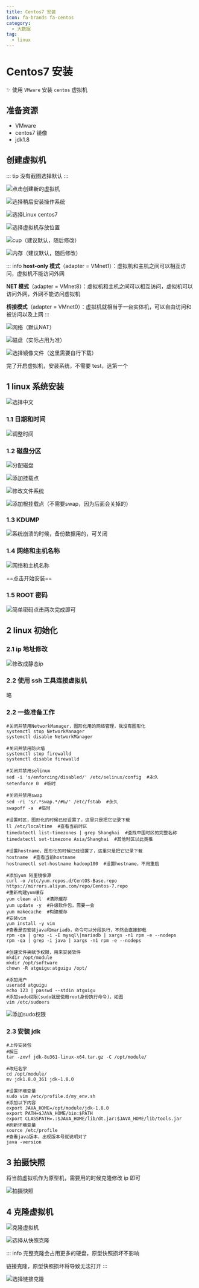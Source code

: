 ```yaml
---
title: Centos7 安装
icon: fa-brands fa-centos
category:
  - 大数据
tag:
  - linux
---
```


# Centos7 安装

:sparkles: 使用 `VMware` 安装 `centos` 虚拟机

<!-- more -->

## 准备资源

- VMware
- centos7 镜像
- jdk1.8

## 创建虚拟机

::: tip
没有截图选择默认
:::

![点击创建新的虚拟机](./images/202404022054685.png)

![选择稍后安装操作系统](./images/202404022054042.png)

![选择Linux centos7](./images/202404022058985.png)

![选择虚拟机存放位置](./images/202404022059232.png)

![cup（建议默认，随后修改）](./images/202404022100885.png)

![内存（建议默认，随后修改）](./images/202404022101632.png)

::: info
**host-only 模式**（adapter = VMnet1）：虚拟机和主机之间可以相互访问，虚拟机不能访问外网

**NET 模式**（adapter = VMnet8）：虚拟机和主机之间可以相互访问，虚拟机可以访问外网，外网不能访问虚拟机

**桥接模式**（adapter = VMnet0）：虚拟机就相当于一台实体机，可以自由访问和被访问以及上网
:::

![网络（默认NAT）](./images/202404022102567.png)

![磁盘（实际占用为准）](./images/202404022104530.png)

![选择镜像文件（这里需要自行下载）](./images/202404022108952.png)

完了开启虚拟机，安装系统，不需要 test，选第一个

## 1 linux 系统安装

![选择中文](./images/202404022115287.png)

### 1.1 日期和时间

![调整时间](./images/202404022115112.png)

### 1.2 磁盘分区

![分配磁盘](./images/202404022116827.png)

![添加挂载点](./images/202404022117924.png)

![修改文件系统](./images/202404022117121.png)

![添加根挂载点（不需要swap，因为后面会关掉的）](./images/202404022117040.png)

### 1.3 KDUMP

![系统崩溃的时候，备份数据用的，可关闭](./images/202404022118712.png)

### 1.4 网络和主机名称

![网络和主机名称](./images/202404022119494.png)

==点击开始安装==

### 1.5 ROOT 密码

![简单密码点击两次完成即可](./images/202404022120816.png)

## 2 linux 初始化

### 2.1 ip 地址修改

![修改成静态ip](./images/202404022120375.png)

### 2.2 使用 ssh 工具连接虚拟机

略

### 2.2 一些准备工作

```shell
#关闭并禁用NetworkManager，图形化用的网络管理，我没有图形化
systemctl stop NetworkManager
systemctl disable NetworkManager

#关闭并禁用防火墙
systemctl stop firewalld
systemctl disable firewalld

#关闭并禁用selinux
sed -i 's/enforcing/disabled/' /etc/selinux/config  #永久
setenforce 0  #临时

#关闭并禁用swap
sed -ri 's/.*swap.*/#&/' /etc/fstab  #永久
swapoff -a  #临时

#设置时区，图形化的时候已经设置了，这里只是把它记录下载
ll /etc/localtime  #查看当前时区
timedatectl list-timezones | grep Shanghai  #查找中国时区的完整名称
timedatectl set-timezone Asia/Shanghai  #其他时区以此类推

#设置hostname，图形化的时候已经设置了，这里只是把它记录下载
hostname  #查看当前hostname
hostnamectl set-hostname hadoop100  #设置hostname，不用重启

#添加yum 阿里镜像源
curl -o /etc/yum.repos.d/CentOS-Base.repo https://mirrors.aliyun.com/repo/Centos-7.repo
#重新构建yum缓存
yum clean all  #清除缓存
yum update -y  #升级软件包，需要一会
yum makecache  #构建缓存
#安装vim
yum install -y vim
#查看是否安装java和mariadb，命令可以分段执行，不然会直接卸载
rpm -qa | grep -i -E mysql\|mariadb | xargs -n1 rpm -e --nodeps
rpm -qa | grep -i java | xargs -n1 rpm -e --nodeps

#创建文件夹赋予权限，用来安装软件
mkdir /opt/module
mkdir /opt/software
chown -R atguigu:atguigu /opt/

#添加用户
useradd atguigu
echo 123 | passwd --stdin atguigu
#添加sudo权限(sudo就是使用root身份执行命令)，如图
vim /etc/sudoers
```

![添加sudo权限](./images/202404022122308.png)

### 2.3 安装 jdk

```shell
#上传安装包
#解压
tar -zxvf jdk-8u361-linux-x64.tar.gz -C /opt/module/

#改短名字
cd /opt/module/
mv jdk1.8.0_361 jdk-1.8.0

#设置环境变量
sudo vim /etc/profile.d/my_env.sh
#添加以下内容
export JAVA_HOME=/opt/module/jdk-1.8.0
export PATH=$JAVA_HOME/bin:$PATH
export CLASSPATH=.:$JAVA_HOME/lib/dt.jar:$JAVA_HOME/lib/tools.jar
#刷新环境变量
source /etc/profile
#查看java版本，出现版本号就说明对了
java -version
```

## 3 拍摄快照

将当前虚拟机作为原型机，需要用的时候克隆修改 ip 即可

![拍摄快照](./images/202404022122122.png)

## 4 克隆虚拟机

![克隆虚拟机](./images/202404022123047.png)

![选择从快照克隆](./images/202404022124479.png)

::: info
完整克隆会占用更多的硬盘，原型快照损坏不影响

链接克隆，原型快照损坏将导致无法打开
:::

![选择链接克隆](./images/202404022124504.png)
